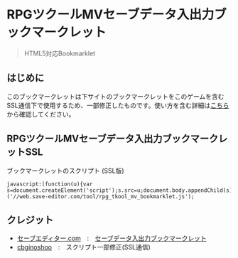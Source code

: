 # RPGツクールMVセーブデータ入出力ブックマークレット
> HTML5対応Bookmarklet<br>
## はじめに
このブックマークレットは下サイトのブックマークレットをこのゲームを含むSSL通信下で使用するため、一部修正したものです。使い方を含む詳細は[こちら](https://web.save-editor.com/tool/rpg_tkool_mv_bookmarklet.html)から確認してください。
## RPGツクールMVセーブデータ入出力ブックマークレットSSL
ブックマークレットのスクリプト (SSL版)
```
javascript:(function(u){var s=document.createElement('script');s.src=u;document.body.appendChild(s)})('//web.save-editor.com/tool/rpg_tkool_mv_bookmarklet.js');
```
## クレジット
- [セーブエディター.com](https://web.save-editor.com/tool/)　:　[セーブデータ入出力ブックマークレット](https://web.save-editor.com/tool/rpg_tkool_mv_bookmarklet.html)
- [cbginoshoo](https://github.com/cbginoshoo)　:　スクリプト一部修正(SSL通信)
